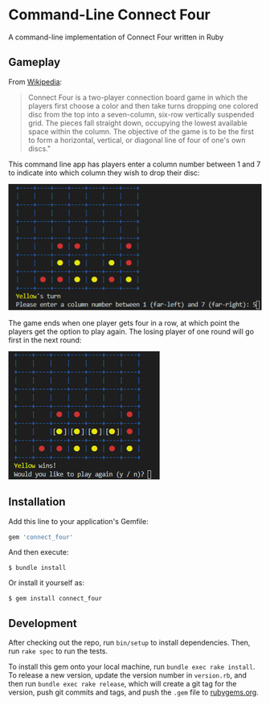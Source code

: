 # Command-Line Connect Four

A command-line implementation of Connect Four written in Ruby

## Gameplay

From [Wikipedia](https://en.wikipedia.org/wiki/Connect_Four):

>Connect Four is a two-player connection board game in which the players first choose a color and then take turns dropping one colored disc from the top into a seven-column, six-row vertically suspended grid. The pieces fall straight down, occupying the lowest available space within the column. The objective of the game is to be the first to form a horizontal, vertical, or diagonal line of four of one's own discs." 

This command line app has players enter a column number between 1 and 7 to indicate into which column they wish to drop their disc:

![A game in progress](game_in_progress.png)

The game ends when one player gets four in a row, at which point the players get the option to play again. The losing player of one round will go first in the next round:

![A completed game in which Yellow won](finished_game.png)

## Installation

Add this line to your application's Gemfile:

```ruby
gem 'connect_four'
```

And then execute:

    $ bundle install

Or install it yourself as:

    $ gem install connect_four

## Development

After checking out the repo, run `bin/setup` to install dependencies. Then, run `rake spec` to run the tests. 

To install this gem onto your local machine, run `bundle exec rake install`. To release a new version, update the version number in `version.rb`, and then run `bundle exec rake release`, which will create a git tag for the version, push git commits and tags, and push the `.gem` file to [rubygems.org](https://rubygems.org).